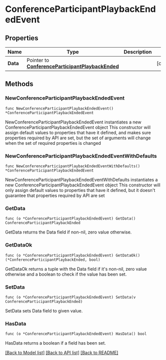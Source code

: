 # ConferenceParticipantPlaybackEndedEvent

## Properties

Name | Type | Description | Notes
------------ | ------------- | ------------- | -------------
**Data** | Pointer to [**ConferenceParticipantPlaybackEnded**](ConferenceParticipantPlaybackEnded.md) |  | [optional] 

## Methods

### NewConferenceParticipantPlaybackEndedEvent

`func NewConferenceParticipantPlaybackEndedEvent() *ConferenceParticipantPlaybackEndedEvent`

NewConferenceParticipantPlaybackEndedEvent instantiates a new ConferenceParticipantPlaybackEndedEvent object
This constructor will assign default values to properties that have it defined,
and makes sure properties required by API are set, but the set of arguments
will change when the set of required properties is changed

### NewConferenceParticipantPlaybackEndedEventWithDefaults

`func NewConferenceParticipantPlaybackEndedEventWithDefaults() *ConferenceParticipantPlaybackEndedEvent`

NewConferenceParticipantPlaybackEndedEventWithDefaults instantiates a new ConferenceParticipantPlaybackEndedEvent object
This constructor will only assign default values to properties that have it defined,
but it doesn't guarantee that properties required by API are set

### GetData

`func (o *ConferenceParticipantPlaybackEndedEvent) GetData() ConferenceParticipantPlaybackEnded`

GetData returns the Data field if non-nil, zero value otherwise.

### GetDataOk

`func (o *ConferenceParticipantPlaybackEndedEvent) GetDataOk() (*ConferenceParticipantPlaybackEnded, bool)`

GetDataOk returns a tuple with the Data field if it's non-nil, zero value otherwise
and a boolean to check if the value has been set.

### SetData

`func (o *ConferenceParticipantPlaybackEndedEvent) SetData(v ConferenceParticipantPlaybackEnded)`

SetData sets Data field to given value.

### HasData

`func (o *ConferenceParticipantPlaybackEndedEvent) HasData() bool`

HasData returns a boolean if a field has been set.


[[Back to Model list]](../README.md#documentation-for-models) [[Back to API list]](../README.md#documentation-for-api-endpoints) [[Back to README]](../README.md)



